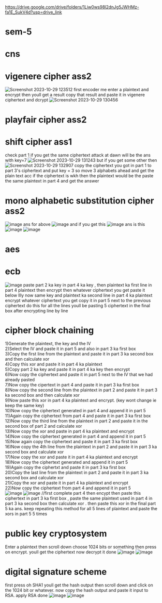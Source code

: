 
https://drive.google.com/drive/folders/1Liw0ws98l2dnJg5JWHMz-fa1E_SukV4d?usp=drive_link
# sem-5
# cns 
# vigenere cipher ass2
![Screenshot 2023-10-29 123512](https://github.com/shiprasuvarna/sem-5/assets/102012006/409179ab-ad2c-460b-9327-09bb465c6a1d)
first encoder me enter a plaintext and encrypt then youll get a result 
copy that result and paste it in vigenere ciphertext and dcrypt 
![Screenshot 2023-10-29 130456](https://github.com/shiprasuvarna/sem-5/assets/102012006/05d79c7b-ffd3-4cf3-be81-5aa72fdf6e80)

# playfair cipher ass2


# shift cipher ass1
check part 1 if you get the same ciphertext attack at dawn will be the ans with key=7
![Screenshot 2023-10-29 131243](https://github.com/shiprasuvarna/sem-5/assets/102012006/a6822ee2-a7d7-4089-bf26-6fff463a0067)
but if you get some other then 
![Screenshot 2023-10-29 132907](https://github.com/shiprasuvarna/sem-5/assets/102012006/5749c6cb-e39f-4cce-8e94-c19a06433128)
copy the ciphertext you got in part 1 to part 3's ciphertext and put key = 3 so move 3 alphabets ahead
and get the plain text acc if the ciphertext is wkh then the plaintext would be the 
paste the same plaintext in part 4 and get the answer


# mono alphabetic substitution cipher ass2
![image](https://github.com/shiprasuvarna/sem-5/assets/102012006/b425f511-57a2-40a0-8db5-092670c19be2)
ans for above
![image](https://github.com/shiprasuvarna/sem-5/assets/102012006/890f7de7-d025-490c-94b5-1dd48e278bf9)
and if you get this
![image](https://github.com/shiprasuvarna/sem-5/assets/102012006/ae57abdc-b12e-43d1-8501-b27cea17a746)
ans is this 
![image](https://github.com/shiprasuvarna/sem-5/assets/102012006/7c448bbc-8019-4432-94e7-267994a8a1b8)
![image](https://github.com/shiprasuvarna/sem-5/assets/102012006/e05ef3cb-c4e2-4e92-a586-0e55cec26fb1)

# aes 
# ecb
![image](https://github.com/shiprasuvarna/sem-5/assets/102012006/03118138-81a6-443b-90ab-772c2989778f)
paste part 2 ka key in part 4 ka key , then plaintext ka first line in part 4 plaintext then encrypt then whatever ciphertext you get paste it below
llly now same key and plaintext ka second line in part 4 ka plaintext encrypt whatever ciphertext you get copy it in part 5 next to the previous ciphertext do this for all the lines youll be pasting 5 ciphertext in the final box after encrypting line by line 

# cipher block chaining 
1)Generate the plaintext, the key and the IV  <br>
2)Select the IV and paste it in part 5 and also in part 3 ka first box  
3)Copy the first line from the plaintext and paste it in part 3 ka second box  and then calculate xor  
4)Copy this xor and paste it in part 4 ka plaintext  
5)Copy part 2 ka key and paste it in part 4 ka key then encrypt  
6)Now copy the ciphertext and paste it in part 5 next to the IV that we had already pasted   
7)Now copy the cipertext in part 4 and paste it in part 3 ka first box  
8)Now copy the second line from the plaintext in part 2 and paste it in part 3 ka second box and then calculate xor   
9)Now paste this xor in part 4 ka plaintext and encrypt. (key wont change ie keep the same key)  
10)Now copy the ciphertext generated in part 4 and append it in part 5   
11)Again copy the ciphertext from part 4 and paste it in part 3 ka first box   
12)Now copy the third line from the plaintext in part 2 and paste it in the second box of part 2 and calculate xor  
13)Now copy the xor and paste in part 4 ka plaintext and encrypt   
14)Now copy the ciphertext generated in part 4 and append it in part 5  
15)Now again copy the ciphertext and paste it in part 3 ka first box  
16)Now copy the 4th line from the plaintext in part 2 and paste it in part 3 ka second box and calculate xor   
17)Now copy the xor and paste it in part 4 ka plaintext and encrypt  
18)Now copy the ciphertext generated and append it in part 5   
19)Again copy the ciphertxt and paste it in part 3 ka first box   
20)Copy the last line from the plaintext in part 2 and paste it in part 3 ka second box and calculate xor   
21)Copy the xor and paste it in part 4 ka plaintext and encrypt   
22)Now copy the ciphertext from part 4 and append it in part 5   
![image](https://github.com/shiprasuvarna/sem-5/assets/102012006/7a0566eb-bdb4-4ef8-a546-1c40af2af326)
![image](https://github.com/shiprasuvarna/sem-5/assets/102012006/ff2e98de-d75b-4f56-83d6-fdfe13d20a4f)
//first complete  part 4 then encypt then paste this ciphertext in part 3 ka first box , paste the same plaintext used in part 4 in part 3 ka second box then calculate xor . then paste this xor in the final part 5 ka ans. keep repeating this method for all 5 lines of plaintext and paste the xors in part 5 5 times 

# public key cryptosystem
Enter a plaintext then scroll down choose 1024 bits or something then press on encrypt. youll get the ciphertext now decrypt it done 
![image](https://github.com/shiprasuvarna/sem-5/assets/102012006/9ecbff78-452e-44f2-a6a0-40ffd09353f0)
![image](https://github.com/shiprasuvarna/sem-5/assets/102012006/8a6d6a75-84f7-4ff7-b3fb-43a32a37188a)


# digital signature scheme 
first press oh SHA1 youll get the hash output then scroll down and click on the 1024 bit or whatever. now copy the hash output and paste it input to RSA. apply RSA done 
![image](https://github.com/shiprasuvarna/sem-5/assets/102012006/31322323-f027-461a-9f20-f3efb9525907)
![image](https://github.com/shiprasuvarna/sem-5/assets/102012006/9bafcc49-29c3-483e-ae8b-7b5aa6996c87)


